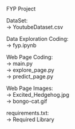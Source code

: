 FYP Project

DataSet:<br/>
-> YoutubeDataset.csv

Data Exploration Coding:<br/>
-> fyp.ipynb

Web Page Coding:<br/>
-> main.py<br/>
-> explore_page.py<br/>
-> predict_page.py

Web Page Images:<br/>
-> Excited_Hedgehog.jpg <br/>
-> bongo-cat.gif

requirements.txt:<br/>
-> Required Library
